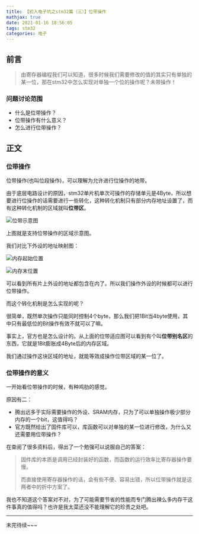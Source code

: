 ```yaml
---
title: 【初入电子坑之stm32篇（三）】位带操作
mathjax: true
date: 2021-01-16 18:56:05
tags: stm32
categories: 电子
---
```


## 前言

> 由寄存器编程我们可以知道，很多时候我们需要修改的值的其实只有单独的某一位，那在stm32中怎么实现对单独一个位的操作呢？未带操作！

<!--more-->

### 问题讨论范围

- 什么是位带操作？
- 位带操作有什么意义？
- 怎么进行位带操作？

## 正文

### 位带操作

位带操作(也叫位段操作)，可以理解为允许进行位操作的地带。

由于底层电路设计的原因，stm32单片机单次可操作的存储单元是4Byte，所以想要进行位操作的话需要进行一些转化，这种转化机制只有部分内存地址设置了，而有这种转化机制的区域就叫**位带区**。

![位带示意图](位带示意图.png)



上图就是支持位带操作的区域示意图。

我们对比下外设的地址映射图：

![内存起始位置](内存起始位置.png)

![内存末位置](内存末位置.png)

可以看到所有片上外设的地址都包含在内了。所以我们操作外设的时候都可以进行位带操作。

而这个转化机制是怎么实现的呢？

很简单，既然单次操作只能同时控制4个byte，那么我们把1Bit当4byte使用，其中只有最低位的Bit操作有效不就可以了嘛。

事实上，官方也是怎么设计的。从上面的位带适应图可以看到有个叫**位带别名区**的东西，它就是1Bit膨胀成4Byte后的内存区域。

我们通过操作这块区域的地址，就能等效成操作位带区域的某一位了。

### 位带操作的意义

一开始看位带操作的时候，有种鸡肋的感觉。

原因有二：

- 腾出远多于实际需要操作的外设、SRAM内存，只为了可以单独操作极少部分内存的一个bit，这值得吗？
- 官方既然给出了固件库可以，库函数可以对单独的某一位进行修改，为什么又还需要用位带操作？

在查阅了很多资料后，得出了一个勉强可以说服自己的答案：

> 固件库的本质是调用已经封装好的函数，而函数的运行效率比寄存器操作要慢。
>
> 而直接使用寄存器操作的话，会有些不便、容易出错，所以位带操作就是这两者中的折中方案了。

我也不知道这个答案对不对，为了可能需要节省的性能而专门腾出辣么多内存干这件事真的值得吗？也许是我太菜还没不能理解它的珍贵之处吧。

***

未完待续~~~